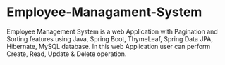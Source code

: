 # Employee-Managament-System
Employee Management System is a web Application with Pagination and Sorting features using Java, Spring Boot, ThymeLeaf, Spring Data JPA, Hibernate, MySQL database.
In this web Application user can perform Create, Read, Update & Delete operation.
